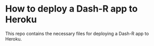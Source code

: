 # How to deploy a Dash-R app to Heroku

This repo contains the necessary files for deploying a Dash-R app to Heroku.
